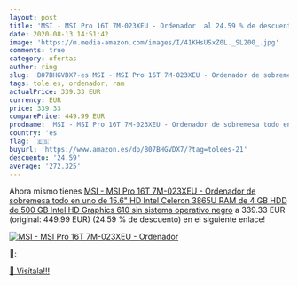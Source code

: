 ```yaml
---
layout: post
title: 'MSI - MSI Pro 16T 7M-023XEU - Ordenador  al 24.59 % de descuento'
date: 2020-08-13 14:51:42
image: 'https://m.media-amazon.com/images/I/41KHsUSxZ0L._SL200_.jpg'
comments: true
category: ofertas
author: ring
slug: 'B07BHGVDX7-es MSI - MSI Pro 16T 7M-023XEU - Ordenador de sobremesa todo...'
tags: tole.es, ordenador, ram
actualPrice: 339.33 EUR
currency: EUR
price: 339.33
comparePrice: 449.99 EUR
prodname: 'MSI - MSI Pro 16T 7M-023XEU - Ordenador de sobremesa todo en uno de 15.6" HD  Intel Celeron 3865U  RAM de 4 GB  HDD de 500 GB  Intel HD Graphics 610  sin sistema operativo   negro'
country: 'es'
flag: '🇪🇸'
buyurl: 'https://www.amazon.es/dp/B07BHGVDX7/?tag=tolees-21'
descuento: '24.59'
average: '272.325'
---
```


Ahora mismo tienes [MSI - MSI Pro 16T 7M-023XEU - Ordenador de sobremesa todo en uno de 15.6" HD  Intel Celeron 3865U  RAM de 4 GB  HDD de 500 GB  Intel HD Graphics 610  sin sistema operativo   negro](https://www.amazon.es/dp/B07BHGVDX7/?tag=tolees-21) a 339.33 EUR (original: 449.99 EUR) (24.59 %  de descuento) en el siguiente enlace!

[![MSI - MSI Pro 16T 7M-023XEU - Ordenador ](https://m.media-amazon.com/images/I/41KHsUSxZ0L._SL200_.jpg)](https://www.amazon.es/dp/B07BHGVDX7/?tag=tolees-21)

🔎:


[🛒 Visítala!!!](https://www.amazon.es/dp/B07BHGVDX7/?tag=tolees-21)
